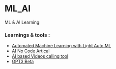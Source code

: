 # ML_AI
ML &amp; AI Learning

### Learnings & tools :
- [Automated Machine Learning with Light Auto ML](https://www.youtube.com/watch?v=4pbO673B9Oo)
- [AI No Code Artical](https://analyticsindiamag.com/how-this-iitian-built-a-no-code-automated-video-communication-platform/)
- [AI based Videos calling tool](https://superpro.ai/)
- [GPT3 Beta](https://beta.openai.com/pricing)
